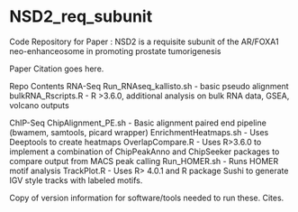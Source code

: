 # NSD2_req_subunit
Code Repository for Paper : NSD2 is a requisite subunit of the AR/FOXA1 neo-enhanceosome in promoting prostate tumorigenesis

Paper Citation goes here. 

Repo Contents
RNA-Seq
  Run_RNAseq_kallisto.sh - basic pseudo alignment
  bulkRNA_Rscripts.R - R >3.6.0, additional analysis on bulk RNA data, GSEA, volcano outputs
  
ChIP-Seq 
  ChipAlignment_PE.sh - Basic alignment paired end pipeline (bwamem, samtools, picard wrapper)
  EnrichmentHeatmaps.sh - Uses Deeptools to create heatmaps
  OverlapCompare.R - Uses R>3.6.0 to implement a combination of ChipPeakAnno and ChipSeeker packages to compare output from MACS peak calling 
  Run_HOMER.sh - Runs HOMER motif analysis 
  TrackPlot.R - Uses R> 4.0.1 and R package Sushi to generate IGV style tracks with labeled motifs.

Copy of version information for software/tools needed to run these. Cites.  
